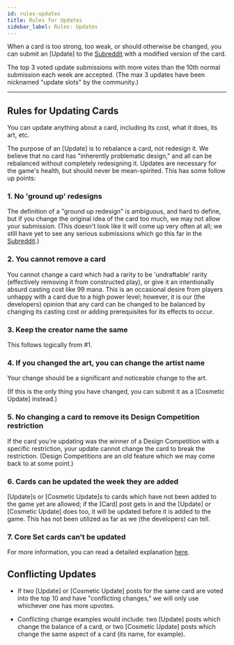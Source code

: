 ```yaml
---
id: rules-updates
title: Rules for Updates
sidebar_label: Rules: Updates
---
```


When a card is too strong, too weak, or should otherwise be changed, you can submit an [Update] to the [Subreddit](https://old.reddit.com/r/collectivecg/) with a modified version of the card.

The top 3 voted update submissions with more votes than the 10th normal submission each week are accepted. (The max 3 updates have been nicknamed "update slots" by the community.)

---

## Rules for Updating Cards

You can update anything about a card, including its cost, what it does, its art, etc.

The purpose of an [Update] is to rebalance a card, not redesign it. We believe that no card has "inherently problematic design," and all can be rebalanced without completely redesigning it. Updates are necessary for the game's health, but should never be mean-spirited. This has some follow up points:

### 1. No 'ground up' redesigns

The definition of a "ground up redesign" is ambiguous, and hard to define, but if you change the original idea of the card too much, we may not allow your submission. (This doesn't look like it will come up very often at all; we still have yet to see any serious submissions which go this far in the [Subreddit](https://old.reddit.com/r/collectivecg/).)

### 2. You cannot remove a card

You cannot change a card which had a rarity to be 'undraftable' rarity (effectively removing it from constructed play), or give it an intentionally absurd casting cost like 99 mana. This is an occasional desire from players unhappy with a card due to a high power level; however, it is our (the developers) opinion that any card can be changed to be balanced by changing its casting cost or adding prerequisites for its effects to occur.

### 3. Keep the creator name the same

This follows logically from #1.

### 4. If you changed the art, you can change the artist name

Your change should be a significant and noticeable change to the art.

(If this is the only thing you have changed, you can submit it as a [Cosmetic Update] instead.)

### 5. No changing a card to remove its Design Competition restriction

If the card you're updating was the winner of a Design Competition with a specific restriction, your update cannot change the card to break the restriction. (Design Competitions are an old feature which we may come back to at some point.)

### 6. Cards can be updated the week they are added

[Update]s or [Cosmetic Update]s to cards which have not been added to the game yet are allowed; if the [Card] post gets in and the [Update] or [Cosmetic Update] does too, it will be updated before it is added to the game. This has not been utilized as far as we (the developers) can tell.

### 7. Core Set cards can’t be updated

For more information, you can read a detailed explanation [here](process-faq.md#updating-the-core-set).

## Conflicting Updates

- If two [Update] or [Cosmetic Update] posts for the same card are voted into the top 10 and have "conflicting changes," we will only use whichever one has more upvotes.

- Conflicting change examples would include: two [Update] posts which change the balance of a card, or two [Cosmetic Update] posts which change the same aspect of a card (its name, for example).
